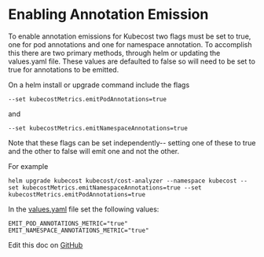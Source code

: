 Enabling Annotation Emission
============================

To enable annotation emissions for Kubecost two flags must be set to true, one for pod annotations and one for namespace annotation. To accomplish this there are two primary methods, through helm or updating the values.yaml file. These values are defaulted to false so will need to be set to true for annotations to be emitted.

On a helm install or upgrade command include the flags

```
--set kubecostMetrics.emitPodAnnotations=true
```

and

```
--set kubecostMetrics.emitNamespaceAnnotations=true
```

Note that these flags can be set independently-- setting one of these to true and the other to false will emit one and not the other.

For example

```
helm upgrade kubecost kubecost/cost-analyzer --namespace kubecost --set kubecostMetrics.emitNamespaceAnnotations=true --set kubecostMetrics.emitPodAnnotations=true
```

In the [values.yaml](https://github.com/kubecost/cost-analyzer-helm-chart/blob/develop/cost-analyzer/values.yaml) file set the following values:

```
EMIT_POD_ANNOTATIONS_METRIC="true"
EMIT_NAMESPACE_ANNOTATIONS_METRIC="true"
```

Edit this doc on [GitHub](https://github.com/kubecost/docs/blob/main/annotations.md)

<!--- {"article":"4407595918231","section":"4402815656599","permissiongroup":"1500001277122"} --->
